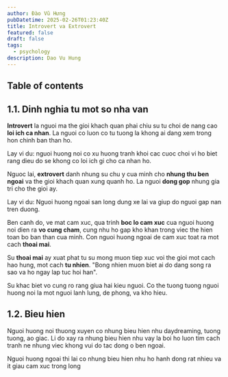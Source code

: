 ```yaml
---
author: Đào Vũ Hưng
pubDatetime: 2025-02-26T01:23:40Z
title: Introvert va Extrovert
featured: false
draft: false
tags:
  - psychology
description: Dao Vu Hung
---
```

## Table of contents
## 1.1. Dinh nghia tu mot so nha van

**Introvert** la nguoi ma the gioi khach quan phai chiu su tu choi de nang cao **loi ich ca nhan**. La nguoi co luon co tu tuong la khong ai dang xem trong hon chinh ban than ho.

Lay vi du: nguoi huong noi co xu huong tranh khoi cac cuoc choi vi ho biet rang dieu do se khong co loi ich gi cho ca nhan ho.

Nguoc lai, **extrovert** danh nhung su chu y cua minh cho **nhung thu ben ngoai** va the gioi khach quan xung quanh ho. La nguoi **dong gop** nhung gia tri cho the gioi ay.

Lay vi du: Nguoi huong ngoai san long dung xe lai va giup do nguoi gap nan tren duong. 

Ben canh do, ve mat cam xuc, qua trinh **boc lo cam xuc** cua nguoi huong noi dien ra **vo cung cham**, cung nhu ho gap kho khan trong viec the hien toan bo ban than cua minh. Con nguoi huong ngoai de cam xuc toat ra mot cach **thoai mai**.

Su **thoai mai** ay xuat phat tu su mong muon tiep xuc voi the gioi mot cach hao hung, mot cach **tu nhien**. "Bong nhien muon biet ai do dang song ra sao va ho ngay lap tuc hoi han".

Su khac biet vo cung ro rang giua hai kieu nguoi. Co the tuong tuong nguoi huong noi la mot nguoi lanh lung, de phong, va kho hieu.

## 1.2. Bieu hien
Nguoi huong noi thuong xuyen co nhung bieu hien nhu daydreaming, tuong tuong, ao giac. Li do xay ra nhung bieu hien nhu vay la boi ho luon tim cach tranh ne nhung viec khong vui do tac dong o ben ngoai.

Nguoi huong ngoai thi lai co nhung bieu hien nhu ho hanh dong rat nhieu va it giau cam xuc trong long
